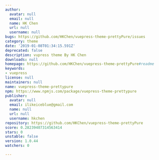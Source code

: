 ```yaml
---
author:
  avatar: null
  email: null
  name: HK Chen
  url: null
  username: null
bugs: https://github.com/HKChen/vuepress-theme-prettyPure/issues
category: theme
date: '2019-01-08T01:34:15.591Z'
deprecated: false
description: vupress theme By HK Chen
downloads: null
homepage: https://github.com/HKChen/vuepress-theme-prettyPure#readme
keywords:
- vuepress
license: null
maintainers: null
name: vuepress-theme-prettypure
npm: https://www.npmjs.com/package/vuepress-theme-prettypure
publisher:
  avatar: null
  email: ilikeiceblue@gmail.com
  name: null
  url: null
  username: hkchen
repository: https://github.com/HKChen/vuepress-theme-prettyPure
score: 0.28239407314563414
stars: 0
unstable: false
version: 1.0.44
watchers: 0

---
```



